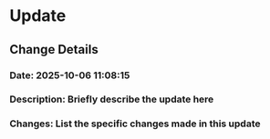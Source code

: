 # Update

## Change Details
### Date: 2025-10-06 11:08:15
### Description: Briefly describe the update here
### Changes: List the specific changes made in this update
